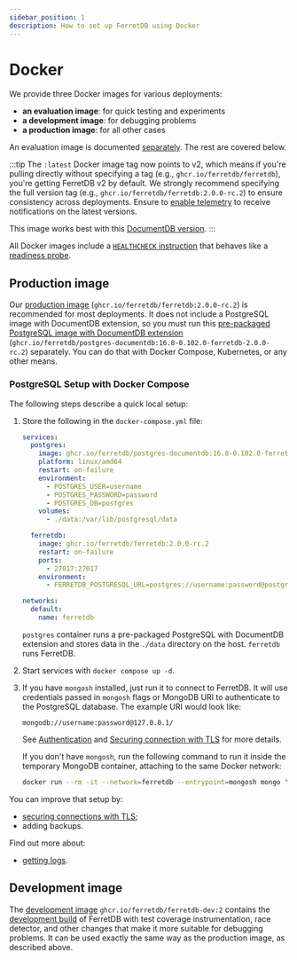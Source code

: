 ```yaml
---
sidebar_position: 1
description: How to set up FerretDB using Docker
---
```


# Docker

We provide three Docker images for various deployments:

- **an evaluation image**: for quick testing and experiments
- **a development image**: for debugging problems
- **a production image**: for all other cases

An evaluation image is documented [separately](../evaluation.md).
The rest are covered below.

:::tip
The `:latest` Docker image tag now points to v2, which means if you're pulling directly without specifying a tag (e.g., `ghcr.io/ferretdb/ferretdb`), you're getting FerretDB v2 by default.
We strongly recommend specifying the full version tag (e.g., `ghcr.io/ferretdb/ferretdb:2.0.0-rc.2`) to ensure consistency across deployments.
Ensure to [enable telemetry](../../telemetry.md) to receive notifications on the latest versions.

This image works best with this [DocumentDB version](https://ghcr.io/ferretdb/postgres-documentdb:16.8-0.102.0-ferretdb-2.0.0-rc.2).
:::

All Docker images include a [`HEALTHCHECK` instruction](https://docs.docker.com/reference/dockerfile/#healthcheck)
that behaves like a [readiness probe](../../configuration/observability.md#probes).

## Production image

Our [production image](https://ghcr.io/ferretdb/ferretdb:2.0.0-rc.2) (`ghcr.io/ferretdb/ferretdb:2.0.0-rc.2`) is recommended for most deployments.
It does not include a PostgreSQL image with DocumentDB extension, so you must run this [pre-packaged PostgreSQL image with DocumentDB extension](https://ghcr.io/ferretdb/postgres-documentdb:16.8-0.102.0-ferretdb-2.0.0-rc.2) (`ghcr.io/ferretdb/postgres-documentdb:16.8-0.102.0-ferretdb-2.0.0-rc.2`) separately.
You can do that with Docker Compose, Kubernetes, or any other means.

### PostgreSQL Setup with Docker Compose

The following steps describe a quick local setup:

1. Store the following in the `docker-compose.yml` file:

   <!-- TODO https://github.com/FerretDB/FerretDB/issues/4726 -->

   ```yaml
   services:
     postgres:
       image: ghcr.io/ferretdb/postgres-documentdb:16.8-0.102.0-ferretdb-2.0.0-rc.2
       platform: linux/amd64
       restart: on-failure
       environment:
         - POSTGRES_USER=username
         - POSTGRES_PASSWORD=password
         - POSTGRES_DB=postgres
       volumes:
         - ./data:/var/lib/postgresql/data

     ferretdb:
       image: ghcr.io/ferretdb/ferretdb:2.0.0-rc.2
       restart: on-failure
       ports:
         - 27017:27017
       environment:
         - FERRETDB_POSTGRESQL_URL=postgres://username:password@postgres:5432/postgres

   networks:
     default:
       name: ferretdb
   ```

   `postgres` container runs a pre-packaged PostgreSQL with DocumentDB extension and stores data in the `./data` directory on the host.
   `ferretdb` runs FerretDB.

2. Start services with `docker compose up -d`.
3. If you have `mongosh` installed, just run it to connect to FerretDB.
   It will use credentials passed in `mongosh` flags or MongoDB URI to authenticate to the PostgreSQL database.
   The example URI would look like:

   ```text
   mongodb://username:password@127.0.0.1/
   ```

   See [Authentication](../../security/authentication.md) and
   [Securing connection with TLS](../../security/tls-connections.md) for more details.

   If you don't have `mongosh`, run the following command to run it inside the temporary MongoDB container,
   attaching to the same Docker network:

   ```sh
   docker run --rm -it --network=ferretdb --entrypoint=mongosh mongo "mongodb://username:password@ferretdb/"
   ```

You can improve that setup by:

- [securing connections with TLS](../../security/tls-connections.md);
- adding backups.

Find out more about:

- [getting logs](../../configuration/observability.md#docker-logs).

## Development image

The [development image](https://ghcr.io/ferretdb/ferretdb-dev:2) `ghcr.io/ferretdb/ferretdb-dev:2`
contains the [development build](https://pkg.go.dev/github.com/FerretDB/FerretDB/v2/build/version#hdr-Development_builds)
of FerretDB with test coverage instrumentation, race detector,
and other changes that make it more suitable for debugging problems.
It can be used exactly the same way as the production image, as described above.
